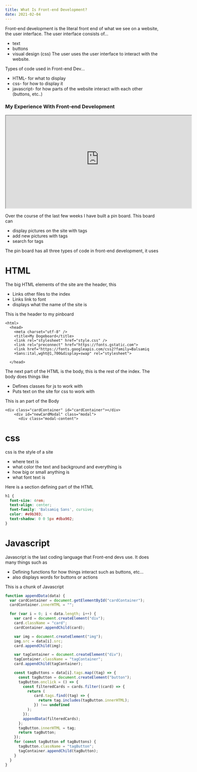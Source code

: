 ```yaml
---
title: What Is Front-end Development?
date: 2021-02-04
---
```


Front-end development is the literal front end of what we see on a website, the user interface. The user interface consists of...
* text
* buttons
* visual design (css)
The user uses the user interface to interact with the website.

Types of code used in Front-end Dev...
* HTML- for what to display
* css- for how to display it
* javascript- for how parts of the website interact with each other (buttons, etc..)

### My Experience With Front-end Development

<iframe src="https://011-frontend-development-pinboard-st8fromfarm.dbcs.repl.co/" width="600" height="300"></iframe> 

Over the course of the last few weeks I have built a pin board. This board can

* display pictures on the site with tags
* add new pictures with tags
* search for tags

The pin board has all three types of code in front-end development, it uses 

# HTML

The big HTML elements of the site are the header, this 

* Links other files to the index
* Links link to font
* displays what the name of the site is

This is the header to my pinboard

```header
<html>
  <head>
    <meta charset="utf-8" />
    <title>My Dogeboard</title>
    <link rel="stylesheet" href="style.css" />
    <link rel="preconnect" href="https://fonts.gstatic.com">
    <link href="https://fonts.googleapis.com/css2?family=Balsamiq
    +Sans:ital,wght@1,700&display=swap" rel="stylesheet">

  </head>
```

The next part of the HTML is the body, this is the rest of the index. The body does things like

* Defines classes for js to work with
* Puts text on the site for css to work with

This is an part of the Body

```body
<div class="cardContainer" id="cardContainer"></div>
    <div id="newCardModal" class="modal">
      <div class="modal-content">
```

# css

css is the style of a site

* where text is
* what color the text and background and everything is
* how big or small anything is
* what font text is

Here is a section defining part of the HTML

```css
h1 {
  font-size: 4rem;
  text-align: center;
  font-family: 'Balsamiq Sans', cursive;
  color: #e9b303;
  text-shadow: 0 0 5px #dba902;
}
```

# Javascript

Javascript is the last coding language that Front-end devs use. It does many things such as

* Defining functions for how things interact such as buttons, etc...
* also displays words for buttons or actions 

This is a chunk of Javascript

```Javascript
function appendData(data) {
  var cardContainer = document.getElementById("cardContainer");
  cardContainer.innerHTML = "";

  for (var i = 0; i < data.length; i++) {
    var card = document.createElement("div");
    card.className = "card";
    cardContainer.appendChild(card);

    var img = document.createElement("img");
    img.src = data[i].src;
    card.appendChild(img);

    var tagContainer = document.createElement("div");
    tagContainer.className = "tagContainer";
    card.appendChild(tagContainer);

    const tagButtons = data[i].tags.map((tag) => {
      const tagButton = document.createElement("button");
      tagButton.onclick = () => {
        const filteredCards = cards.filter((card) => {
          return (
             card.tags.find((tag) => {
               return tag.includes(tagButton.innerHTML);
             }) !== undefined
          );
        });
        appendData(filteredCards);
      };
      tagButton.innerHTML = tag;
      return tagButton;
    });
    for (const tagButton of tagButtons) {
      tagButton.className = "tagButton";
      tagContainer.appendChild(tagButton);
    }
  }
}
```


